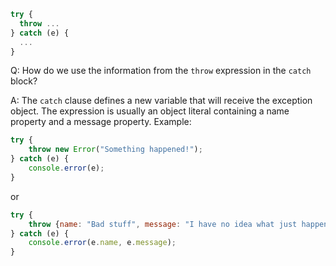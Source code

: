```javascript
try {
  throw ...
} catch (e) {
  ...
}
```

Q: How do we use the information from the `throw` expression in the `catch` block?

A: The `catch` clause defines a new variable that will receive the exception object. The expression is usually an object literal containing a name property and a message property. Example:
```javascript
try {
	throw new Error("Something happened!");
} catch (e) {
	console.error(e);
}
```
or
```javascript
try {
	throw {name: "Bad stuff", message: "I have no idea what just happened"};
} catch (e) {
	console.error(e.name, e.message);
}
```
